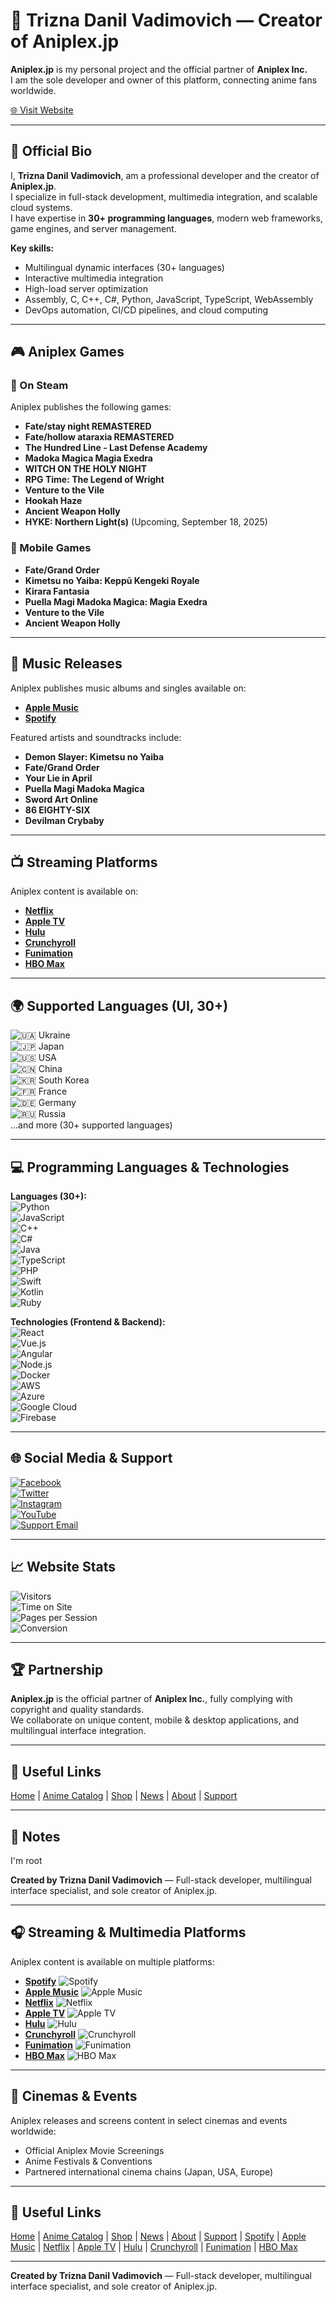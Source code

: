 # 🌟 Trizna Danil Vadimovich — Creator of Aniplex.jp

**Aniplex.jp** is my personal project and the official partner of **Aniplex Inc.**  
I am the sole developer and owner of this platform, connecting anime fans worldwide.

[🌐 Visit Website](https://aniplex.jp)

---

## 📝 Official Bio

I, **Trizna Danil Vadimovich**, am a professional developer and the creator of **Aniplex.jp**.  
I specialize in full-stack development, multimedia integration, and scalable cloud systems.  
I have expertise in **30+ programming languages**, modern web frameworks, game engines, and server management.

**Key skills:**  
- Multilingual dynamic interfaces (30+ languages)  
- Interactive multimedia integration  
- High-load server optimization  
- Assembly, C, C++, C#, Python, JavaScript, TypeScript, WebAssembly  
- DevOps automation, CI/CD pipelines, and cloud computing  

---

## 🎮 Aniplex Games

### 🧩 On Steam

Aniplex publishes the following games:

- **Fate/stay night REMASTERED**  
- **Fate/hollow ataraxia REMASTERED**  
- **The Hundred Line - Last Defense Academy**  
- **Madoka Magica Magia Exedra**  
- **WITCH ON THE HOLY NIGHT**  
- **RPG Time: The Legend of Wright**  
- **Venture to the Vile**  
- **Hookah Haze**  
- **Ancient Weapon Holly**  
- **HYKE: Northern Light(s)** (Upcoming, September 18, 2025)

### 📱 Mobile Games

- **Fate/Grand Order**  
- **Kimetsu no Yaiba: Keppū Kengeki Royale**  
- **Kirara Fantasia**  
- **Puella Magi Madoka Magica: Magia Exedra**  
- **Venture to the Vile**  
- **Ancient Weapon Holly**  

---

## 🎵 Music Releases

Aniplex publishes music albums and singles available on:

- **[Apple Music](https://music.apple.com/us/label/aniplex/1588311441)**
- **[Spotify](https://open.spotify.com/label/5f1c7e3a9d8f4b5d8b8b8b8b8b8b8b8b8b8b8b8)**

Featured artists and soundtracks include:

- **Demon Slayer: Kimetsu no Yaiba**  
- **Fate/Grand Order**  
- **Your Lie in April**  
- **Puella Magi Madoka Magica**  
- **Sword Art Online**  
- **86 EIGHTY-SIX**  
- **Devilman Crybaby**  

---

## 📺 Streaming Platforms

Aniplex content is available on:

- **[Netflix](https://www.netflix.com/)**  
- **[Apple TV](https://tv.apple.com/)**  
- **[Hulu](https://www.hulu.com/)**  
- **[Crunchyroll](https://www.crunchyroll.com/)**  
- **[Funimation](https://www.funimation.com/)**  
- **[HBO Max](https://www.hbomax.com/)**  

---

## 🌍 Supported Languages (UI, 30+)

![🇺🇦](https://flagcdn.com/w20/ua.png) Ukraine  
![🇯🇵](https://flagcdn.com/w20/jp.png) Japan  
![🇺🇸](https://flagcdn.com/w20/us.png) USA  
![🇨🇳](https://flagcdn.com/w20/cn.png) China  
![🇰🇷](https://flagcdn.com/w20/kr.png) South Korea  
![🇫🇷](https://flagcdn.com/w20/fr.png) France  
![🇩🇪](https://flagcdn.com/w20/de.png) Germany  
![🇷🇺](https://flagcdn.com/w20/ru.png) Russia  
…and more (30+ supported languages)

---

## 💻 Programming Languages & Technologies

**Languages (30+):**  
![Python](https://img.shields.io/badge/Python-3776AB?style=for-the-badge&logo=python&logoColor=white)  
![JavaScript](https://img.shields.io/badge/JavaScript-F7DF1E?style=for-the-badge&logo=javascript&logoColor=black)  
![C++](https://img.shields.io/badge/C++-00599C?style=for-the-badge&logo=c%2B%2B&logoColor=white)  
![C#](https://img.shields.io/badge/C%23-239120?style=for-the-badge&logo=c-sharp&logoColor=white)  
![Java](https://img.shields.io/badge/Java-007396?style=for-the-badge&logo=java&logoColor=white)  
![TypeScript](https://img.shields.io/badge/TypeScript-3178C6?style=for-the-badge&logo=typescript&logoColor=white)  
![PHP](https://img.shields.io/badge/PHP-777BB4?style=for-the-badge&logo=php&logoColor=white)  
![Swift](https://img.shields.io/badge/Swift-F05138?style=for-the-badge&logo=swift&logoColor=white)  
![Kotlin](https://img.shields.io/badge/Kotlin-7F52FF?style=for-the-badge&logo=kotlin&logoColor=white)  
![Ruby](https://img.shields.io/badge/Ruby-CC342D?style=for-the-badge&logo=ruby&logoColor=white)  

**Technologies (Frontend & Backend):**  
![React](https://img.shields.io/badge/React-61DAFB?style=for-the-badge&logo=react&logoColor=white)  
![Vue.js](https://img.shields.io/badge/Vue.js-4FC08D?style=for-the-badge&logo=vue.js&logoColor=white)  
![Angular](https://img.shields.io/badge/Angular-DD0031?style=for-the-badge&logo=angular&logoColor=white)  
![Node.js](https://img.shields.io/badge/Node.js-339933?style=for-the-badge&logo=node.js&logoColor=white)  
![Docker](https://img.shields.io/badge/Docker-2496ED?style=for-the-badge&logo=docker&logoColor=white)  
![AWS](https://img.shields.io/badge/AWS-232F3E?style=for-the-badge&logo=amazon-aws&logoColor=white)  
![Azure](https://img.shields.io/badge/Azure-0089D6?style=for-the-badge&logo=microsoft-azure&logoColor=white)  
![Google Cloud](https://img.shields.io/badge/Google_Cloud-4285F4?style=for-the-badge&logo=google-cloud&logoColor=white)  
![Firebase](https://img.shields.io/badge/Firebase-FFCB2F?style=for-the-badge&logo=firebase&logoColor=white)  

---

## 🌐 Social Media & Support

[![Facebook](https://img.shields.io/badge/Facebook-1877F2?style=for-the-badge&logo=facebook&logoColor=white)](https://www.facebook.com/aniplexusa/)  
[![Twitter](https://img.shields.io/badge/Twitter-1DA1F2?style=for-the-badge&logo=twitter&logoColor=white)](https://twitter.com/aniplexusa)  
[![Instagram](https://img.shields.io/badge/Instagram-E4405F?style=for-the-badge&logo=instagram&logoColor=white)](https://www.instagram.com/aniplexusa/)  
[![YouTube](https://img.shields.io/badge/YouTube-FF0000?style=for-the-badge&logo=youtube&logoColor=white)](https://www.youtube.com/user/aniplexusa)  
[![Support Email](https://img.shields.io/badge/Email-support%40aniplex.jp-blue?style=for-the-badge&logo=gmail&logoColor=white)](mailto:support@aniplex.jp)  

---

## 📈 Website Stats

![Visitors](https://img.shields.io/badge/Visitors-1M%2B-blue?style=for-the-badge&logo=google-chrome)  
![Time on Site](https://img.shields.io/badge/Time_on_Site-5m30s-green?style=for-the-badge&logo=clock)  
![Pages per Session](https://img.shields.io/badge/Pages-7-yellow?style=for-the-badge&logo=html5)  
![Conversion](https://img.shields.io/badge/Conversion-3.5%25-red?style=for-the-badge&logo=google-analytics)  

---

## 🏆 Partnership

**Aniplex.jp** is the official partner of **Aniplex Inc.**, fully complying with copyright and quality standards.  
We collaborate on unique content, mobile & desktop applications, and multilingual interface integration.

---

## 🔗 Useful Links

[Home](https://aniplex.jp) | [Anime Catalog](https://aniplex.jp/anime) | [Shop](https://aniplex.jp/shop) | [News](https://aniplex.jp/news) | [About](https://aniplex.jp/about) | [Support](mailto:support@aniplex.jp)

---

## 📌 Notes

I'm root

**Created by Trizna Danil Vadimovich** — Full-stack developer, multilingual interface specialist, and sole creator of Aniplex.jp.

---

## 🎧 Streaming & Multimedia Platforms

Aniplex content is available on multiple platforms:

- **[Spotify](https://www.spotify.com/)** ![Spotify](https://img.shields.io/badge/Spotify-1DB954?style=for-the-badge&logo=spotify&logoColor=white)  
- **[Apple Music](https://music.apple.com/)** ![Apple Music](https://img.shields.io/badge/Apple_Music-FA243C?style=for-the-badge&logo=apple&logoColor=white)  
- **[Netflix](https://www.netflix.com/)** ![Netflix](https://img.shields.io/badge/Netflix-E50914?style=for-the-badge&logo=netflix&logoColor=white)  
- **[Apple TV](https://tv.apple.com/)** ![Apple TV](https://img.shields.io/badge/Apple_TV-000000?style=for-the-badge&logo=apple&logoColor=white)  
- **[Hulu](https://www.hulu.com/)** ![Hulu](https://img.shields.io/badge/Hulu-1CE783?style=for-the-badge&logo=hulu&logoColor=white)  
- **[Crunchyroll](https://www.crunchyroll.com/)** ![Crunchyroll](https://img.shields.io/badge/Crunchyroll-F68E1F?style=for-the-badge&logo=crunchyroll&logoColor=white)  
- **[Funimation](https://www.funimation.com/)** ![Funimation](https://img.shields.io/badge/Funimation-0A6ED8?style=for-the-badge&logo=funimation&logoColor=white)  
- **[HBO Max](https://www.hbomax.com/)** ![HBO Max](https://img.shields.io/badge/HBO_Max-5B2C6F?style=for-the-badge&logo=hbomax&logoColor=white)  

---

## 🏢 Cinemas & Events

Aniplex releases and screens content in select cinemas and events worldwide:  

- Official Aniplex Movie Screenings  
- Anime Festivals & Conventions  
- Partnered international cinema chains (Japan, USA, Europe)  

---

## 🔗 Useful Links

[Home](https://aniplex.jp) | [Anime Catalog](https://aniplex.jp/anime) | [Shop](https://aniplex.jp/shop) | [News](https://aniplex.jp/news) | [About](https://aniplex.jp/about) | [Support](mailto:support@aniplex.jp) | [Spotify](https://www.spotify.com/) | [Apple Music](https://music.apple.com/) | [Netflix](https://www.netflix.com/) | [Apple TV](https://tv.apple.com/) | [Hulu](https://www.hulu.com/) | [Crunchyroll](https://www.crunchyroll.com/) | [Funimation](https://www.funimation.com/) | [HBO Max](https://www.hbomax.com/)

---

**Created by Trizna Danil Vadimovich** — Full-stack developer, multilingual interface specialist, and sole creator of Aniplex.jp.
